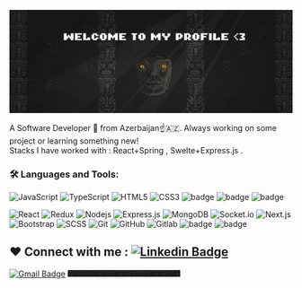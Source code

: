 ![banner](/res/banner.png)


A  Software Developer 🚀 from Azerbaijan☝️🇦🇿. Always working on some project or learning something new!
<br>
Stacks I have worked with :  React+Spring , Swelte+Express.js .
</p>
 

<h3 id="️-languages-and-tools">🛠️ Languages and Tools:</h3>

<p><img src="https://img.shields.io/badge/-JavaScript-black?style=flat-square&amp;logo=javascript" alt="JavaScript">
<img src="https://img.shields.io/badge/-TypeScript-black?style=flat-square&amp;logo=TypeScript" alt="TypeScript">
<img src="https://img.shields.io/badge/-HTML5-black?style=flat-square&amp;logo=html5&amp;logoColor=white" alt="HTML5">
<img src="https://img.shields.io/badge/-CSS3-black?style=flat-square&amp;logo=css3" alt="CSS3">
<img src="https://img.shields.io/badge/-C/C++-black?style=flat-square&amp;logo=cplusplus" alt="badge">
<img src="https://img.shields.io/badge/-Java-black?style=flat-square&amp;logo=openjdk" alt="badge">
<img src="https://img.shields.io/badge/-Python-black?style=flat-square&amp;logo=Python" alt="badge"></p>




<p>
<img src="https://img.shields.io/badge/-React-black?style=flat-square&amp;logo=react" alt="React">
<img src="https://img.shields.io/badge/-Redux-black?style=flat-square&amp;logo=Redux" alt="Redux">
<img src="https://img.shields.io/badge/-Nodejs-black?style=flat-square&amp;logo=Node.js" alt="Nodejs">
<img src="https://img.shields.io/badge/-Express-black?style=flat-square&amp;logo=expressjs" alt="Express.js">
<img src="https://img.shields.io/badge/-Postgres-black?style=flat-square&amp;logo=postgresql" alt="MongoDB">
<img src="https://img.shields.io/badge/-Socket-black?style=flat-square&amp;logo=socket.io" alt="Socket.io">
<img src="https://img.shields.io/badge/-Next-black?style=flat-square&amp;logo=Next.js" alt="Next.js">
<img src="https://img.shields.io/badge/-Bootstrap-black?style=flat-square&amp;logo=bootstrap" alt="Bootstrap">
<img src="https://img.shields.io/badge/-SCSS-black?style=flat-square&amp;logo=SASS" alt="SCSS">
<img src="https://img.shields.io/badge/-Git-black?style=flat-square&amp;logo=git" alt="Git">
<img src="https://img.shields.io/badge/-GitHub-black?style=flat-square&amp;logo=github" alt="GitHub">
<img src="https://img.shields.io/badge/-Gitlab-black?style=flat-square&amp;logo=gitlab" alt="Gitlab">
<img src="https://img.shields.io/badge/-Arch-black?style=flat-square&amp;logo=archlinux" alt="badge">
<img src="https://img.shields.io/badge/-Spring-black?style=flat-square&amp;logo=spring" alt="badge"></p>
</p>


<h2 id="️-connect-with-me-">❤️ Connect with me : <a href="https://www.linkedin.com/in/ahmedoff/"><img src="https://img.shields.io/badge/-Nijat Ahmedli-blue?style=flat-square&amp;logo=Linkedin&amp;logoColor=white&amp;link=https://www.linkedin.com/in/ahmedoff/" alt="Linkedin Badge"></a></h2>
<a href="mailto:nidschat.ahmedli@gmail.com"><img src="https://img.shields.io/badge/-nidschat.ahmedli@gmail.com-c14438?style=flat-square&amp;logo=Gmail&amp;logoColor=white&amp;link=mailto:nidschat.ahmedli@gmail.com" alt="Gmail Badge"></a>

<!--

**NedNedov228/NedNedov228** is a ✨ _special_ ✨ repository because its `README.md` (this file) appears on your GitHub profile.

Here are some ideas to get you started:

- 🔭 I’m currently working on ...
- 🌱 I’m currently learning ...
- 👯 I’m looking to collaborate on ...
- 🤔 I’m looking for help with ...
- 💬 Ask me about ...
- 📫 How to reach me: ...
- 😄 Pronouns: ...
- ⚡ Fun fact: ...
-->
<img src="/res/bottom.jpeg" alt="drawing" style="width:200px;"/>